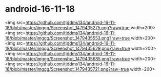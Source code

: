 # android-16-11-18

<img src=https://github.com/tjddms134/android-16-11-18/blob/master/imggg/Screenshot_1479435275.png?raw=true width=200>
<img src=https://github.com/tjddms134/android-16-11-18/blob/master/imggg/Screenshot_1479435553.png?raw=true width=200>
<img src=https://github.com/tjddms134/android-16-11-18/blob/master/imggg/Screenshot_1479435629.png?raw=true width=200>
<img src=https://github.com/tjddms134/android-16-11-18/blob/master/imggg/Screenshot_1479435685.png?raw=true width=200>
<img src=https://github.com/tjddms134/android-16-11-18/blob/master/imggg/Screenshot_1479435721.png?raw=true width=200>

